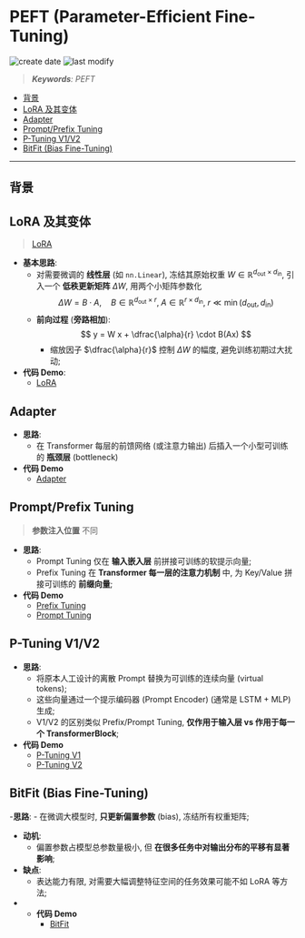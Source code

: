PEFT (Parameter-Efficient Fine-Tuning)
===
<!--START_SECTION:badge-->
![create date](https://img.shields.io/static/v1?label=create%20date&message=2025-09-16&label_color=gray&color=lightsteelblue&style=flat-square)
![last modify](https://img.shields.io/static/v1?label=last%20modify&message=2025-09-16%2013%3A09%3A55&label_color=gray&color=thistle&style=flat-square)
<!--END_SECTION:badge-->
<!--info
date: 2025-09-16 18:31:31
toc_title: PEFT
top: false
draft: false
hidden: true
section_number: false
level: 0
tag: [llm]
-->

<!--START_SECTION:keywords-->
> ***Keywords**: PEFT*
<!--END_SECTION:keywords-->

<!--START_SECTION:paper_title-->
<!--END_SECTION:paper_title-->

<!--START_SECTION:toc-->
- [背景](#背景)
- [LoRA 及其变体](#lora-及其变体)
- [Adapter](#adapter)
- [Prompt/Prefix Tuning](#promptprefix-tuning)
- [P-Tuning V1/V2](#p-tuning-v1v2)
- [BitFit (Bias Fine-Tuning)](#bitfit-bias-fine-tuning)
<!--END_SECTION:toc-->

---

## 背景

## LoRA 及其变体
> [LoRA](./LoRA.md#实现思路)

- **基本思路**:
    - 对需要微调的 **线性层** (如 `nn.Linear`), 冻结其原始权重 $W \in \mathbb{R}^{d_{\text{out}} \times d_{\text{in}}}$, 引入一个 **低秩更新矩阵** $\Delta W$, 用两个小矩阵参数化
        $$
        \Delta W = B \cdot A,\quad B \in \mathbb{R}^{d_{\text{out}} \times r},\; A \in \mathbb{R}^{r \times d_{\text{in}}},\; r \ll \min(d_{\text{out}}, d_{\text{in}})
        $$
    - **前向过程** (**旁路相加**):
        $$
        y = W x + \dfrac{\alpha}{r} \cdot B(Ax)
        $$
        - 缩放因子 $\dfrac{\alpha}{r}$ 控制 $\Delta W$ 的幅度, 避免训练初期过大扰动;
- **代码 Demo**:
    - [LoRA](./code/lora.py)

## Adapter
- **思路**:
    - 在 Transformer 每层的前馈网络 (或注意力输出) 后插入一个小型可训练的 **瓶颈层** (bottleneck)
- **代码 Demo**
    - [Adapter](./code/adapter.py)

## Prompt/Prefix Tuning
> **参数注入位置** 不同

- **思路**:
    - Prompt Tuning 仅在 **输入嵌入层** 前拼接可训练的软提示向量;
    - Prefix Tuning 在 **Transformer 每一层的注意力机制** 中, 为 Key/Value 拼接可训练的 **前缀向量**;
- **代码 Demo**
    - [Prefix Tuning](./code/prefix_tuning.py)
    - [Prompt Tuning](./code/prompt_tuning.py)

## P-Tuning V1/V2

- **思路**:
    - 将原本人工设计的离散 Prompt 替换为可训练的连续向量 (virtual tokens);
    - 这些向量通过一个提示编码器 (Prompt Encoder)  (通常是 LSTM + MLP) 生成;
    - V1/V2 的区别类似 Prefix/Prompt Tuning, **仅作用于输入层 vs 作用于每一个 TransformerBlock**;
- **代码 Demo**
    - [P-Tuning V1](./code/p_tuning.py)
    - [P-Tuning V2](./code/p_tuning_v2.py)

## BitFit (Bias Fine-Tuning)

-**思路**:
    - 在微调大模型时, **只更新偏置参数** (bias), 冻结所有权重矩阵;
- **动机**:
    - 偏置参数占模型总参数量极小, 但 **在很多任务中对输出分布的平移有显著影响**;
- **缺点**:
    - 表达能力有限, 对需要大幅调整特征空间的任务效果可能不如 LoRA 等方法;
- - **代码 Demo**
    - [BitFit](./code/bitfit.py)
